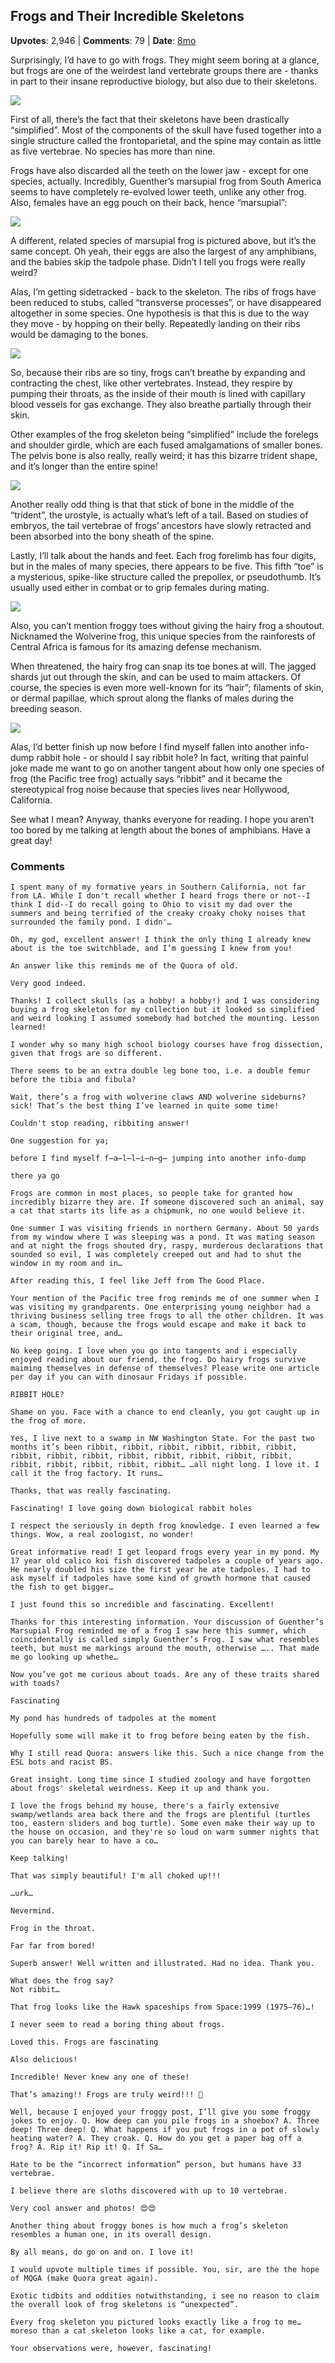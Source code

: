 ## Frogs and Their Incredible Skeletons
    
**Upvotes**: 2,946 | **Comments**: 79 | **Date**: [8mo](https://www.quora.com/What-animal-has-an-unexpected-skeletal-shape/answer/Gary-Meaney)

Surprisingly, I’d have to go with frogs. They might seem boring at a glance, but frogs are one of the weirdest land vertebrate groups there are - thanks in part to their insane reproductive biology, but also due to their skeletons.

![](https://qph.fs.quoracdn.net/main-qimg-b01691467192ba5e9c426228af6f33bd-lq)

First of all, there’s the fact that their skeletons have been drastically “simplified”. Most of the components of the skull have fused together into a single structure called the frontoparietal, and the spine may contain as little as five vertebrae. No species has more than nine.

Frogs have also discarded all the teeth on the lower jaw - except for one species, actually. Incredibly, Guenther’s marsupial frog from South America seems to have completely re-evolved lower teeth, unlike any other frog. Also, females have an egg pouch on their back, hence “marsupial”:

![](https://qph.fs.quoracdn.net/main-qimg-51f6ab65957451ae702301d332eb8385-pjlq)

A different, related species of marsupial frog is pictured above, but it’s the same concept. Oh yeah, their eggs are also the largest of any amphibians, and the babies skip the tadpole phase. Didn’t I tell you frogs were really weird?

Alas, I’m getting sidetracked - back to the skeleton. The ribs of frogs have been reduced to stubs, called “transverse processes”, or have disappeared altogether in some species. One hypothesis is that this is due to the way they move - by hopping on their belly. Repeatedly landing on their ribs would be damaging to the bones.

![](https://qph.fs.quoracdn.net/main-qimg-6b7168bdb64f2fbe0997b734e574e2e0-lq)

So, because their ribs are so tiny, frogs can’t breathe by expanding and contracting the chest, like other vertebrates. Instead, they respire by pumping their throats, as the inside of their mouth is lined with capillary blood vessels for gas exchange. They also breathe partially through their skin.

Other examples of the frog skeleton being “simplified” include the forelegs and shoulder girdle, which are each fused amalgamations of smaller bones. The pelvis bone is also really, really weird; it has this bizarre trident shape, and it’s longer than the entire spine!

![](https://qph.fs.quoracdn.net/main-qimg-57bad56766e07f295231319599106627-pjlq)

Another really odd thing is that that stick of bone in the middle of the “trident”, the urostyle, is actually what’s left of a tail. Based on studies of embryos, the tail vertebrae of frogs’ ancestors have slowly retracted and been absorbed into the bony sheath of the spine.

Lastly, I’ll talk about the hands and feet. Each frog forelimb has four digits, but in the males of many species, there appears to be five. This fifth “toe” is a mysterious, spike-like structure called the prepollex, or pseudothumb. It’s usually used either in combat or to grip females during mating.

![](https://qph.fs.quoracdn.net/main-qimg-245eac0b931030e660e0f1b3a914f698-pjlq)

Also, you can’t mention froggy toes without giving the hairy frog a shoutout. Nicknamed the Wolverine frog, this unique species from the rainforests of Central Africa is famous for its amazing defense mechanism.

When threatened, the hairy frog can snap its toe bones at will. The jagged shards jut out through the skin, and can be used to maim attackers. Of course, the species is even more well-known for its “hair”; filaments of skin, or dermal papillae, which sprout along the flanks of males during the breeding season.

![](https://qph.fs.quoracdn.net/main-qimg-9467f3da6bf4ae7eaa9fe28163548d06-lq)

Alas, I’d better finish up now before I find myself fallen into another info-dump rabbit hole - or should I say ribbit hole? In fact, writing that painful joke made me want to go on another tangent about how only one species of frog (the Pacific tree frog) actually says “ribbit” and it became the stereotypical frog noise because that species lives near Hollywood, California.

See what I mean? Anyway, thanks everyone for reading. I hope you aren’t too bored by me talking at length about the bones of amphibians. Have a great day!

### Comments

```
I spent many of my formative years in Southern California, not far from LA. While I don't recall whether I heard frogs there or not--I think I did--I do recall going to Ohio to visit my dad over the summers and being terrified of the creaky croaky choky noises that surrounded the family pond. I didn'…
```

```
Oh, my god, excellent answer! I think the only thing I already knew about is the toe switchblade, and I’m guessing I knew from you!
```

```
An answer like this reminds me of the Quora of old.

Very good indeed.
```

```
Thanks! I collect skulls (as a hobby! a hobby!) and I was considering buying a frog skeleton for my collection but it looked so simplified and weird looking I assumed somebody had botched the mounting. Lesson learned!
```

```
I wonder why so many high school biology courses have frog dissection, given that frogs are so different.
```

```
There seems to be an extra double leg bone too, i.e. a double femur before the tibia and fibula?
```

```
Wait, there’s a frog with wolverine claws AND wolverine sideburns? sick! That’s the best thing I’ve learned in quite some time!
```

```
Couldn't stop reading, ribbiting answer!

One suggestion for ya;

before I find myself 𝚏̶𝚊̶𝚕̶𝚕̶𝚒̶𝚗̶𝚐̶ jumping into another info-dump

there ya go
```

```
Frogs are common in most places, so people take for granted how incredibly bizarre they are. If someone discovered such an animal, say a cat that starts its life as a chipmunk, no one would believe it.
```

```
One summer I was visiting friends in northern Germany. About 50 yards from my window where I was sleeping was a pond. It was mating season and at night the frogs shouted dry, raspy, murderous declarations that sounded so evil, I was completely creeped out and had to shut the window in my room and in…
```

```
After reading this, I feel like Jeff from The Good Place.
```

```
Your mention of the Pacific tree frog reminds me of one summer when I was visiting my grandparents. One enterprising young neighbor had a thriving business selling tree frogs to all the other children. It was a scam, though, because the frogs would escape and make it back to their original tree, and…
```

```
No keep going. I love when you go into tangents and i especially enjoyed reading about our friend, the frog. Do hairy frogs survive maiming themselves in defense of themselves? Please write one article per day if you can with dinosaur Fridays if possible.
```

```
RIBBIT HOLE?

Shame on you. Face with a chance to end cleanly, you got caught up in the frog of more.
```

```
Yes, I live next to a swamp in NW Washington State. For the past two months it’s been ribbit, ribbit, ribbit, ribbit, ribbit, ribbit, ribbit, ribbit, ribbit, ribbit, ribbit, ribbit, ribbit, ribbit, ribbit, ribbit, ribbit, ribbit, ribbit… …all night long. I love it. I call it the frog factory. It runs…
```

```
Thanks, that was really fascinating.
```

```
Fascinating! I love going down biological rabbit holes
```

```
I respect the seriously in depth frog knowledge. I even learned a few things. Wow, a real zoologist, no wonder!
```

```
Great informative read! I get leopard frogs every year in my pond. My 17 year old calico koi fish discovered tadpoles a couple of years ago. He nearly doubled his size the first year he ate tadpoles. I had to ask myself if tadpoles have some kind of growth hormone that caused the fish to get bigger…
```

```
I just found this so incredible and fascinating. Excellent!
```

```
Thanks for this interesting information. Your discussion of Guenther’s Marsupial Frog reminded me of a frog I saw here this summer, which coincidentally is called simply Guenther’s Frog. I saw what resembles teeth, but must me markings around the mouth, otherwise ….. That made me go looking up whethe…
```

```
Now you’ve got me curious about toads. Are any of these traits shared with toads?
```

```
Fascinating

My pond has hundreds of tadpoles at the moment

Hopefully some will make it to frog before being eaten by the fish.
```

```
Why I still read Quora: answers like this. Such a nice change from the ESL bots and racist BS.
```

```
Great insight. Long time since I studied zoology and have forgotten about frogs' skeletal weirdness. Keep it up and thank you.
```

```
I love the frogs behind my house, there's a fairly extensive swamp/wetlands area back there and the frogs are plentiful (turtles too, eastern sliders and bog turtle). Some even make their way up to the house on occasion, and they're so loud on warm summer nights that you can barely hear to have a co…
```

```
Keep talking!
```

```
That was simply beautiful! I'm all choked up!!!

…urk…

Nevermind.

Frog in the throat.
```

```
Far far from bored!
```

```
Superb answer! Well written and illustrated. Had no idea. Thank you.
```

```
What does the frog say?
Not ribbit…
```

```
That frog looks like the Hawk spaceships from Space:1999 (1975–76)…!
```

```
I never seem to read a boring thing about frogs.
```

```
Loved this. Frogs are fascinating
```

```
Also delicious!
```

```
Incredible! Never knew any one of these!
```

```
That’s amazing!! Frogs are truly weird!!! 🐸
```

```
Well, because I enjoyed your froggy post, I’ll give you some froggy jokes to enjoy. Q. How deep can you pile frogs in a shoebox? A. Three deep! Three deep! Q. What happens if you put frogs in a pot of slowly heating water? A. They croak. Q. How do you get a paper bag off a frog? A. Rip it! Rip it! Q. If Sa…
```

```
Hate to be the “incorrect information” person, but humans have 33 vertebrae.
```

```
I believe there are sloths discovered with up to 10 vertebrae.

Very cool answer and photos! 😍😍
```

```
Another thing about froggy bones is how much a frog’s skeleton resembles a human one, in its overall design.
```

```
By all means, do go on and on. I love it!
```

```
I would upvote multiple times if possible. You, sir, are the the hope of MQGA (make Quora great again).
```

```
Exotic tidbits and oddities notwithstanding, i see no reason to claim the overall look of frog skeletons is “unexpected”.

Every frog skeleton you pictured looks exactly like a frog to me… moreso than a cat skeleton looks like a cat, for example.

Your observations were, however, fascinating!
```
